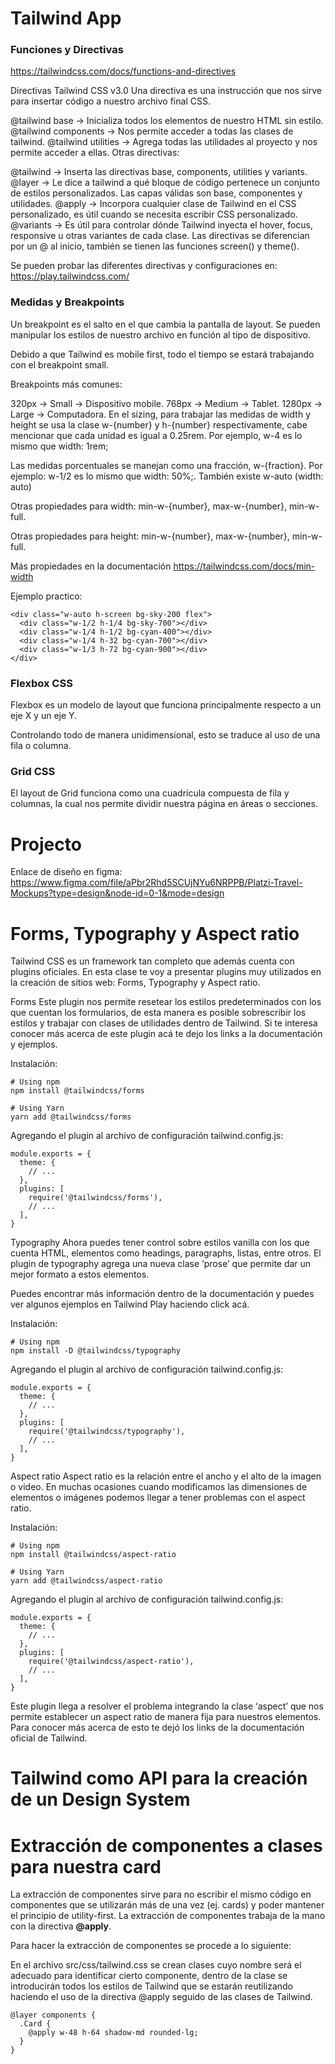 # Tailwind App


### Funciones y Directivas

https://tailwindcss.com/docs/functions-and-directives

Directivas Tailwind CSS v3.0
Una directiva es una instrucción que nos sirve para insertar código a nuestro archivo final CSS.

@tailwind base → Inicializa todos los elementos de nuestro HTML sin estilo.
@tailwind components → Nos permite acceder a todas las clases de tailwind.
@tailwind utilities → Agrega todas las utilidades al proyecto y nos permite acceder a ellas.
Otras directivas:

@tailwind → Inserta las directivas base, components, utilities y variants.
@layer → Le dice a tailwind a qué bloque de código pertenece un conjunto de estilos personalizados. Las capas válidas son base, componentes y utilidades.
@apply → Incorpora cualquier clase de Tailwind en el CSS personalizado, es útil cuando se necesita escribir CSS personalizado.
@variants → Es útil para controlar dónde Tailwind inyecta el hover, focus, responsive u otras variantes de cada clase.
Las directivas se diferencian por un @ al inicio, también se tienen las funciones screen() y theme().


Se pueden probar las diferentes directivas y configuraciones en:
https://play.tailwindcss.com/

### Medidas y Breakpoints

Un breakpoint es el salto en el que cambia la pantalla de layout. Se pueden manipular los estilos de nuestro archivo en función al tipo de dispositivo.

Debido a que Tailwind es mobile first, todo el tiempo se estará trabajando con el breakpoint small.

Breakpoints más comunes:

320px → Small → Dispositivo mobile.
768px → Medium → Tablet.
1280px → Large → Computadora.
En el sizing, para trabajar las medidas de width y height se usa la clase w-{number} y h-{number} respectivamente, cabe mencionar que cada unidad es igual a 0.25rem. Por ejemplo, w-4 es lo mismo que width: 1rem;

Las medidas porcentuales se manejan como una fracción, w-{fraction}. Por ejemplo: w-1/2 es lo mismo que width: 50%;. También existe w-auto (width: auto)

Otras propiedades para width: min-w-{number}, max-w-{number}, min-w-full.

Otras propiedades para height: min-w-{number}, max-w-{number}, min-w-full.

Más propiedades en la documentación https://tailwindcss.com/docs/min-width

Ejemplo practico:
```
<div class="w-auto h-screen bg-sky-200 flex">
  <div class="w-1/2 h-1/4 bg-sky-700"></div>
  <div class="w-1/4 h-1/2 bg-cyan-400"></div>
  <div class="w-1/4 h-32 bg-cyan-700"></div>
  <div class="w-1/3 h-72 bg-cyan-900"></div>
</div>
```

### Flexbox CSS

Flexbox es un modelo de layout que funciona principalmente respecto a un eje X y un eje Y.

Controlando todo de manera unidimensional, esto se traduce al uso de una fila o columna.


### Grid CSS

El layout de Grid funciona como una cuadrícula compuesta de fila y columnas, la cual nos permite dividir nuestra página en áreas o secciones.

# Projecto

Enlace de diseño en figma: https://www.figma.com/file/aPbr2Rhd5SCUjNYu6NRPPB/Platzi-Travel-Mockups?type=design&node-id=0-1&mode=design



# Forms, Typography y Aspect ratio


Tailwind CSS es un framework tan completo que además cuenta con plugins oficiales. En esta clase te voy a presentar plugins muy utilizados en la creación de sitios web: Forms, Typography y Aspect ratio.

Forms
Este plugin nos permite resetear los estilos predeterminados con los que cuentan los formularios, de esta manera es posible sobrescribir los estilos y trabajar con clases de utilidades dentro de Tailwind. Si te interesa conocer más acerca de este plugin acá te dejo los links a la documentación y ejemplos.

Instalación:
```
# Using npm
npm install @tailwindcss/forms

# Using Yarn
yarn add @tailwindcss/forms
```

Agregando el plugin al archivo de configuración tailwind.config.js:
```
module.exports = {
  theme: {
    // ...
  },
  plugins: [
    require('@tailwindcss/forms'),
    // ...
  ],
}
```


Typography
Ahora puedes tener control sobre estilos vanilla con los que cuenta HTML, elementos como headings, paragraphs, listas, entre otros. El plugin de typography agrega una nueva clase ‘prose’ que permite dar un mejor formato a estos elementos.

Puedes encontrar más información dentro de la documentación y puedes ver algunos ejemplos en Tailwind Play haciendo click acá.

Instalación:
```
# Using npm
npm install -D @tailwindcss/typography
```

Agregando el plugin al archivo de configuración tailwind.config.js:
```
module.exports = {
  theme: {
    // ...
  },
  plugins: [
    require('@tailwindcss/typography'),
    // ...
  ],
}
```

Aspect ratio
Aspect ratio es la relación entre el ancho y el alto de la imagen o video. En muchas ocasiones cuando modificamos las dimensiones de elementos o imágenes podemos llegar a tener problemas con el aspect ratio.

Instalación:
```
# Using npm
npm install @tailwindcss/aspect-ratio

# Using Yarn
yarn add @tailwindcss/aspect-ratio
```

Agregando el plugin al archivo de configuración tailwind.config.js:
```
module.exports = {
  theme: {
    // ...
  },
  plugins: [
    require('@tailwindcss/aspect-ratio'),
    // ...
  ],
}
```

Este plugin llega a resolver el problema integrando la clase ‘aspect’ que nos permite establecer un aspect ratio de manera fija para nuestros elementos. Para conocer más acerca de esto te dejó los links de la documentación oficial de Tailwind.


# Tailwind como API para la creación de un Design System

# Extracción de componentes a clases para nuestra card

La extracción de componentes sirve para no escribir el mismo código en componentes que se utilizarán más de una vez (ej. cards) y poder mantener el principio de utility-first. La extracción de componentes trabaja de la mano con la directiva **@apply**.

Para hacer la extracción de componentes se procede a lo siguiente:

En el archivo src/css/tailwind.css se crean clases cuyo nombre será el adecuado para identificar cierto componente, dentro de la clase se introducirán todos los estilos de Tailwind que se estarán reutilizando haciendo el uso de la directiva @apply seguido de las clases de Tailwind.
```
@layer components {
  .Card {
    @apply w-48 h-64 shadow-md rounded-lg;
  }
}
```